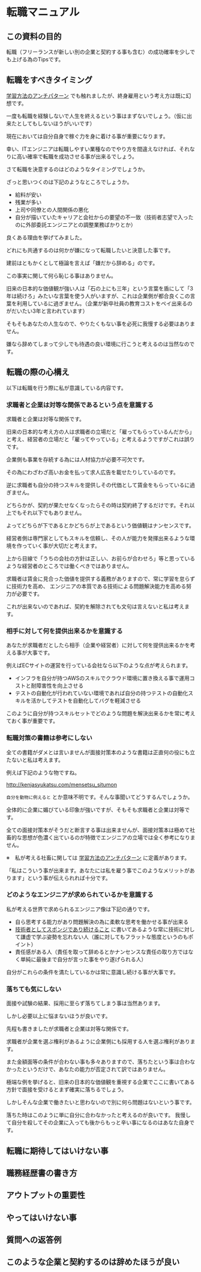 # 転職マニュアル

## この資料の目的

転職（フリーランスが新しい別の企業と契約する事も含む）の成功確率を少しでも上げる為のTipsです。

## 転職をすべきタイミング

[学習方法のアンチパターン](https://github.com/keita-nishimoto/web-developer-ojt/blob/master/docs/tips/AntipatternOfLearningMethod.md) でも触れましたが、終身雇用という考え方は既に幻想です。

一度も転職を経験しないで人生を終えるという事はまずないでしょう。（仮に出来たとしてもしないほうがいいです）

現在においては自分自身で稼ぐ力を身に着ける事が重要になります。

幸い、ITエンジニアは転職しやすい業種なのでやり方を間違えなければ、それなりに高い確率で転職を成功させる事が出来るでしょう。

さて転職を決意するのはどのようなタイミングでしょうか。

ざっと思いつくのは下記のようなところでしょうか。

- 給料が安い
- 残業が多い
- 上司や同僚との人間関係の悪化
- 自分が描いていたキャリアと会社からの要望の不一致（技術者志望で入ったのに外部委託エンジニアとの調整業務ばかりとか）

良くある理由を挙げてみました。

どれにも共通するのは何かが嫌になって転職したいと決意した事です。

建前はともかくとして極論を言えば「嫌だから辞める」のです。

この事実に関して何ら恥じる事はありません。

旧来の日本的な価値観が強い人は「石の上にも三年」という言葉を盾にして「3年は続けろ」みたいな言葉を使う人がいますが、これは企業側が都合良くこの言葉を利用しているに過ぎません。（企業が新卒社員の教育コストをペイ出来るのがだいたい3年と言われています）

そもそもあなたの人生なので、やりたくもない事を必死に我慢する必要はありません。

嫌なら辞めてしまって少しでも待遇の良い環境に行こうと考えるのは当然なのです。

## 転職の際の心構え

以下は転職を行う際に私が意識している内容です。

### 求職者と企業は対等な関係であるという点を意識する

求職者と企業は対等な関係です。

旧来の日本的な考え方の人は求職者の立場だと「雇ってもらっているんだから」と考え、経営者の立場だと「雇ってやっている」と考えるようですがこれは誤りです。

企業側も事業を存続する為には人材協力が必要不可欠です。

その為にわざわざ高いお金を払って求人広告を載せたりしているのです。

逆に求職者も自分の持つスキルを提供しその代価として賃金をもらっているに過ぎません。

どちらかが、契約が果たせなくなったらその時は契約終了するだけです。それ以上でもそれ以下でもありません。

よってどちらが下であるとかどちらが上であるという価値観はナンセンスです。

経営者側は専門家としてもスキルを信頼し、その人が能力を発揮出来るような環境を作っていく事が大切だと考えます。

上から目線で「うちの会社の方針は正しい、お前らが合わせろ」等と思っているような経営者のところでは働くべきではありません。

求職者は賃金に見合った価値を提供する義務がありますので、常に学習を怠らずに技術力を高め、
エンジニアの本質である技術による問題解決能力を高める努力が必要です。

これが出来ないのであれば、契約を解除されても文句は言えないと私は考えます。

### 相手に対して何を提供出来るかを意識する

あなたが求職者だとしたら相手（企業や経営者）に対して何を提供出来るかを考える事が大事です。

例えばECサイトの運営を行っている会社なら以下のような点が考えられます。

- インフラを自分が持つAWSのスキルでクラウド環境に置き換える事で運用コストと耐障害性を向上させる
- テストの自動化が行われていない環境であれば自分の持つテストの自動化スキルを活かしてテストを自動化してバグを軽減させる

このように自分が持つスキルセットでどのような問題を解決出来るかを常に考えておく事が重要です。

### 転職対策の書籍は参考にしない

全ての書籍がダメとは言いませんが面接対策本のような書籍は正直何の役にも立たないと私は考えます。

例えば下記のような物ですね。

http://kenjasyukatsu.com/mensetsu_situmon

`自分を動物に例えると` とか意味不明です。そんな事聞いてどうするんでしょうか。

全体的に企業に媚びている印象が強いですが、そもそも求職者と企業は対等です。

全ての面接対策本がそうだと断言する事は出来ませんが、面接対策本は極めて社畜的な思想が色濃く出ているのが特徴でエンジニアの立場では全く参考になりません。

※　私が考える社畜に関しては [学習方法のアンチパターン](https://github.com/keita-nishimoto/web-developer-ojt/blob/master/docs/tips/AntipatternOfLearningMethod.md) に定義があります。

「私はこういう事が出来ます。あなたには私を雇う事でこのようなメリットがあります」という事が伝えられれば十分です。

### どのようなエンジニアが求められているかを意識する

私が考える世界で求められるエンジニア像は下記の通りです。

- 自ら思考する能力があり問題解決の為に柔軟な思考を働かせる事が出来る
- [技術者としてスポンジであり続けること](http://blog.toshimaru.net/like-a-sponge-as-an-engineer/) に書いてあるような常に技術に対して謙虚で学ぶ姿勢を忘れない人（誰に対してもフラットな態度というのもポイント）
- 責任感がある人（責任を取って辞めるとかナンセンスな責任の取り方ではなく単純に最後まで自分が言った事をやり遂げられる人）

自分がこれらの条件を満たしているかは常に意識し続ける事が大事です。

### 落ちても気にしない

面接や試験の結果、採用に至らず落ちてしまう事は当然あります。

しかし必要以上に悩まないほうが良いです。

先程も書きましたが求職者と企業は対等な関係です。

求職者が企業を選ぶ権利があるように企業側にも採用する人を選ぶ権利があります。

また金額面等の条件が合わない事も多々ありますので、落ちたという事は合わなかったというだけで、あなたの能力が否定されて訳ではありません。

極端な例を挙げると、旧来の日本的な価値観を重視する企業でここに書いてある方針で面接を受けるとまず確実に落ちるでしょう。

しかしそんな企業で働きたいと思わないので別に何ら問題はないという事です。

落ちた時はこのように単に自分に合わなかったと考えるのが良いです。
我慢して自分を殺してその企業に入っても後からもっと辛い事になるのはあなた自身です。

## 転職に期待してはいけない事

## 職務経歴書の書き方

## アウトプットの重要性

## やってはいけない事

## 質問への返答例

## このような企業と契約するのは辞めたほうが良い
